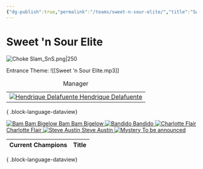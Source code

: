 ```yaml
---
{"dg-publish":true,"permalink":"/teams/sweet-n-sour-elite/","title":"Sweet 'n Sour Elite","noteIcon":"","created":"2024-11-28T09:48:38.112+01:00"}
---
```


# **Sweet 'n Sour Elite**
![Choke Slam_SnS.png|250](/img/user/z_Images/Choke%20Slam_SnS.png)

Entrance Theme: ![[Sweet 'n Sour Elite.mp3]]

<table>
<caption>Manager</caption>
<tr>
  <td>
    <div class="championship-grid">
    <a href="https://cptspaulding1980.github.io/choke-slam-wrestling/manager/hendrique-delafuente" class="champ-card">
    <img src="/img/user/z_Images/Hendrique_Delafuente.png" alt="Hendrique Delafuente">
    <span>Hendrique Delafuente</span>
    </a>
    </div>
  </td>
</tr>
</table>

{ .block-language-dataview}
<div class="championship-grid">
  <a href="https://cptspaulding1980.github.io/choke-slam-wrestling/wrestler/bam-bam-bigelow" class="champ-card">
    <img src="/img/user/z_Images/Bam_Bam_Bigelow.png" alt="Bam Bam Bigelow">
    <span>Bam Bam Bigelow</span>
  </a>
  <a href="https://cptspaulding1980.github.io/choke-slam-wrestling/wrestler/bandido" class="champ-card">
    <img src="/img/user/z_Images/Bandido.png" alt="Bandido">
    <span>Bandido</span>
  </a>
  <a href="https://cptspaulding1980.github.io/choke-slam-wrestling/wrestler/charlotte-flair" class="champ-card">
    <img src="/img/user/z_Images/Charlotte_Flair.png" alt="Charlotte Flair">
    <span>Charlotte Flair</span>
  </a>
  <a href="https://cptspaulding1980.github.io/choke-slam-wrestling/wrestler/steve-austin" class="champ-card">
    <img src="/img/user/z_Images/Steve_Austin.png" alt="Steve Austin">
    <span>Steve Austin</span>
  </a>
  <a href="https://cptspaulding1980.github.io/choke-slam-wrestling/wrestler/" class="champ-card">
    <img src="/img/user/z_Images/Mystery.png" alt="Mystery">
    <span>To be announced</span>
  </a>
</div>

| Current Champions | Title |
| ----------------- | ----- |

{ .block-language-dataview}
